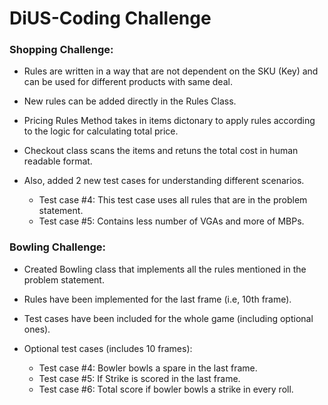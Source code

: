 # DiUS-Coding Challenge

### Shopping Challenge:

* Rules are written in a way that are not dependent on the SKU (Key) and can be used for different products with same deal.

* New rules can be added directly in the Rules Class.

* Pricing Rules Method takes in items dictonary to apply rules according to the logic for calculating total price.

* Checkout class scans the items and retuns the total cost in human readable format.

* Also, added 2 new test cases for understanding different scenarios.

  * Test case #4: This test case uses all rules that are in the problem statement.
  * Test case #5: Contains less number of VGAs and more of MBPs.
  
### Bowling Challenge:

* Created Bowling class that implements all the rules mentioned in the problem statement.

* Rules have been implemented for the last frame (i.e, 10th frame).

* Test cases have been included for the whole game (including optional ones).

* Optional test cases (includes 10 frames):
  
  * Test case #4: Bowler bowls a spare in the last frame.
  * Test case #5: If Strike is scored in the last frame.
  * Test case #6: Total score if bowler bowls a strike in every roll.
